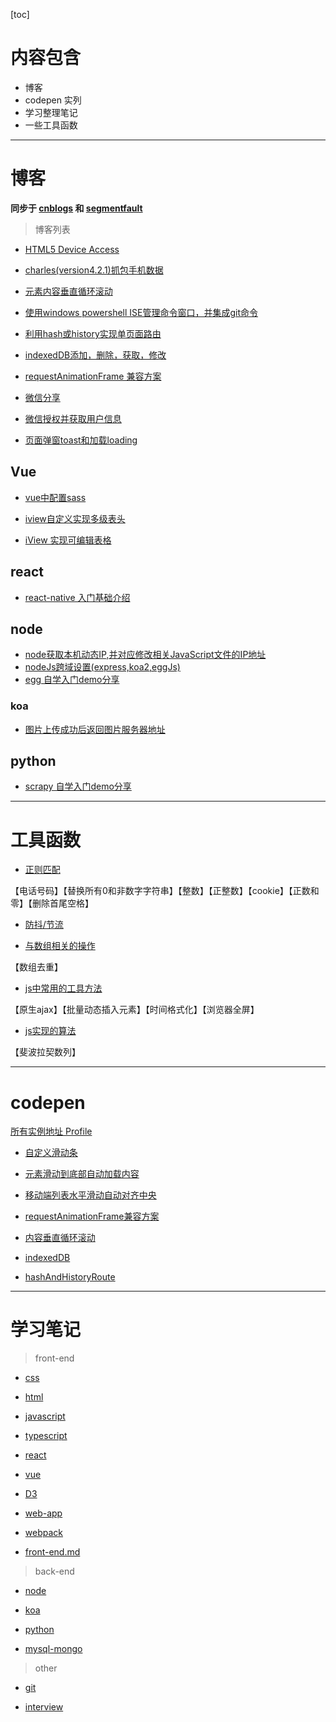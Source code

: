 [toc]

# 内容包含
- 博客
- codepen 实列
- 学习整理笔记
- 一些工具函数

---

# 博客

**同步于 [cnblogs](http://www.cnblogs.com/he-wei/) 和  [segmentfault](https://segmentfault.com/u/hewei/articles?sort=vote)**

> 博客列表

- [HTML5 Device Access](https://github.com/NameHewei/blog-note/blob/master/blog-files/html5device.md)

- [charles(version4.2.1)抓包手机数据](https://github.com/NameHewei/blog-note/blob/master/blog-files/charles-proxy-phone.md)

- [元素内容垂直循环滚动](https://github.com/NameHewei/blog-note/blob/master/blog-files/vertical-roll.md)

- [使用windows powershell ISE管理命令窗口，并集成git命令](https://github.com/NameHewei/blog-note/blob/master/blog-files/psISE.md)

- [利用hash或history实现单页面路由](https://github.com/NameHewei/blog-note/blob/master/blog-files/singlePageRoute.md)

- [indexedDB添加，删除，获取，修改](https://github.com/NameHewei/blog-note/blob/master/blog-files/indexedDB.md)

- [requestAnimationFrame 兼容方案](https://github.com/NameHewei/blog-note/blob/master/blog-files/requestAnimationFrame.md)

- [微信分享](https://github.com/NameHewei/blog-note/blob/master/blog-files/weChatShare.md)

- [微信授权并获取用户信息](https://github.com/NameHewei/blog-note/blob/master/blog-files/weChatGetUserInfo.md)

- [页面弹窗toast和加载loading](https://github.com/NameHewei/blog-note/blob/master/blog-files/toastAndLoading.md)

## Vue
- [vue中配置sass](https://github.com/NameHewei/blog-note/blob/master/blog-files/vue/vue-sass-config.md)

- [iview自定义实现多级表头](https://github.com/NameHewei/blog-note/blob/master/blog-files/vue/iview-ud-table-header.md)

- [iView 实现可编辑表格](https://github.com/NameHewei/blog-note/blob/master/blog-files/vue/iview-table-edit.md)

## react
- [react-native 入门基础介绍](https://github.com/NameHewei/blog-note/blob/master/blog-files/react/rn-app.md)

## node
- [node获取本机动态IP,并对应修改相关JavaScript文件的IP地址](https://github.com/NameHewei/blog-note/blob/master/blog-files/node/setAutoIp.md)
- [nodeJs跨域设置(express,koa2,eggJs)](https://github.com/NameHewei/blog-note/blob/master/blog-files/node/access-origin.md)
- [egg 自学入门demo分享](https://github.com/NameHewei/blog-note/blob/master/blog-files/node/eggStart.md)

### koa

- [图片上传成功后返回图片服务器地址](https://github.com/NameHewei/blog-note/blob/master/blog-files/node/koarReServerAddress.md)

## python
- [scrapy 自学入门demo分享](https://github.com/NameHewei/blog-note/blob/master/blog-files/python/scrapy-start.md)

---

# 工具函数

- [正则匹配](https://github.com/NameHewei/blog-note/blob/master/tools/regexpRules.md)

【电话号码】【替换所有0和非数字字符串】【整数】【正整数】【cookie】【正数和零】【删除首尾空格】
 
- [防抖/节流](https://github.com/NameHewei/blog-note/blob/master/tools/regexpRules.md)

- [与数组相关的操作](https://github.com/NameHewei/blog-note/blob/master/tools/arrayFun.md)

【数组去重】
    
- [js中常用的工具方法](https://github.com/NameHewei/blog-note/blob/master/tools/publicFn.md)

【原生ajax】【批量动态插入元素】【时间格式化】【浏览器全屏】

- [js实现的算法](https://github.com/NameHewei/blog-note/blob/master/algorithm/algorithm.md)

【斐波拉契数列】

---

# codepen
[所有实例地址 Profile](https://codepen.io/Hewitt/) 

- [自定义滑动条](https://codepen.io/Hewitt/pen/dradRr)

- [元素滑动到底部自动加载内容](https://codepen.io/Hewitt/pen/oVLpvE)

- [移动端列表水平滑动自动对齐中央](https://codepen.io/Hewitt/pen/KEKGwp)

- [requestAnimationFrame兼容方案](https://codepen.io/Hewitt/pen/VgZapr)

- [内容垂直循环滚动](https://codepen.io/Hewitt/pen/YdjLwN)

- [indexedDB](https://codepen.io/Hewitt/pen/vQMxPe)

- [hashAndHistoryRoute](https://codepen.io/Hewitt/pen/gQymam)

---

# 学习笔记

> front-end

- [css](https://github.com/NameHewei/blog-note/blob/master/notes/css.md)

- [html](https://github.com/NameHewei/blog-note/blob/master/notes/html.md)

- [javascript](https://github.com/NameHewei/blog-note/blob/master/notes/javascript.md)

- [typescript](https://github.com/NameHewei/blog-note/blob/master/notes/typescript.md)

- [react](https://github.com/NameHewei/blog-note/blob/master/notes/react.md)

- [vue](https://github.com/NameHewei/blog-note/blob/master/notes/vue.md)

- [D3](https://github.com/NameHewei/blog-note/blob/master/notes/D3.md)

- [web-app](https://github.com/NameHewei/blog-note/blob/master/notes/web-app.md)

- [webpack](https://github.com/NameHewei/blog-note/blob/master/notes/webpack.md)

- [front-end.md](https://github.com/NameHewei/blog-note/blob/master/notes/front-end.md)

>  back-end

- [node](https://github.com/NameHewei/blog-note/blob/master/notes/node.md)

- [koa](https://github.com/NameHewei/blog-note/blob/master/notes/koa.md)

- [python](https://github.com/NameHewei/blog-note/blob/master/notes/python.md)

- [mysql-mongo](https://github.com/NameHewei/blog-note/blob/master/notes/mysql-mongo.md)

> other

- [git](https://github.com/NameHewei/blog-note/blob/master/notes/git.md)

- [interview](https://github.com/NameHewei/blog-note/blob/master/notes/interview.md)

